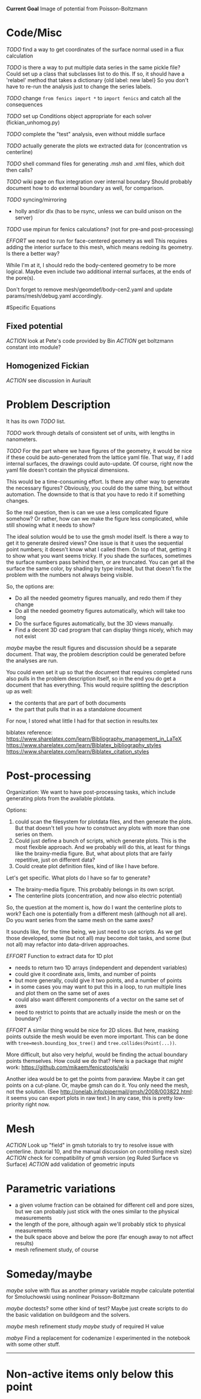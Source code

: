 
**Current Goal** Image of potential from Poisson-Boltzmann

# Code/Misc

_TODO_ find a way to get coordinates of the surface normal used in a flux calculation

_TODO_ is there a way to put multiple data series in the same pickle file?
Could set up a class that subclasses list to do this.
If so, it should have a 'relabel' method that takes a dictionary {old label: new label}
So you don't have to re-run the analysis just to change the series labels.

_TODO_ change `from fenics import *` to `import fenics` and catch all the consequences

_TODO_ set up Conditions object appropriate for each solver (fickian_unhomog.py)

_TODO_ complete the "test" analysis, even without middle surface

_TODO_ actually generate the plots we extracted data for (concentration vs centerline)

_TODO_ shell command files for generating .msh and .xml files, which doit then calls?

_TODO_ wiki page on flux integration over internal boundary
Should probably document how to do external boundary as well, for comparison.

_TODO_ syncing/mirroring
- holly and/or dlx (has to be rsync, unless we can build unison on the server)

_TODO_ use mpirun for fenics calculations?
(not for pre-and post-processing)

_EFFORT_ we need to run for face-centered geometry as well
This requires adding the interior surface to this mesh,
which means redoing its geometry.
Is there a better way?

While I'm at it, I should redo the body-centered geometry to be more logical.
Maybe even include two additional internal surfaces,
at the ends of the pore(s).

Don't forget to remove mesh/geomdef/body-cen2.yaml and update
params/mesh/debug.yaml accordingly.

#Specific Equations
## Fixed potential

_ACTION_ look at Pete's code provided by Bin
_ACTION_ get boltzmann constant into module?

## Homogenized Fickian

_ACTION_ see discussion in Auriault

# Problem Description

It has its own _TODO_ list.

_TODO_ work through details of consistent set of units, with lengths in nanometers.

_TODO_ For the part where we have figures of the geometry,
it would be nice if these could be auto-generated from the lattice yaml file.
That way, if I add internal surfaces, the drawings could auto-update.
Of course, right now the yaml file doesn't contain the physical dimensions.

This would be a time-consuming effort.
Is there any other way to generate the necessary figures?
Obviously, you could do the same thing, but without automation.
The downside to that is that you have to redo it if something changes.

So the real question, then is can we use a less complicated figure somehow?
Or rather, how can we make the figure less complicated,
while still showing what it needs to show?

The ideal solution would be to use the gmsh model itself.
Is there a way to get it to generate desired views?
One issue is that it uses the sequential point numbers;
it doesn't know what I called them.
On top of that, getting it to show what you want seems tricky.
If you shade the surfaces, sometimes the surface numbers pass behind them,
or are truncated.
You can get all the surface the same color, by shading by type instead,
but that doesn't fix the problem with the numbers not always being visible.

So, the options are:
- Do all the needed geometry figures manually, and redo them if they change
- Do all the needed geometry figures automatically, which will take too long
- Do the surface figures automatically, but the 3D views manually.
- Find a decent 3D cad program that can display things nicely, which may not exist

_maybe_ maybe the result figures and discussion should be a separate document.
That way, the problem description could be generated before the analyses are run.

You could even set it up so that the document that requires completed runs
also pulls in the problem description itself,
so in the end you do get a document that has everything.
This would require splitting the description up as well:
- the contents that are part of both documents
- the part that pulls that in as a standalone document

For now, I stored what little I had for that section in results.tex


biblatex reference:
https://www.sharelatex.com/learn/Bibliography_management_in_LaTeX
https://www.sharelatex.com/learn/Biblatex_bibliography_styles
https://www.sharelatex.com/learn/Biblatex_citation_styles

# Post-processing

Organization:
We want to have post-processing tasks,
which include generating plots from the available plotdata.

Options:
1) could scan the filesystem for plotdata files, and then generate the plots.
But that doesn't tell you how to construct any plots with more than one series on them.
2) Could just define a bunch of scripts, which generate plots.
This is the most flexible approach.
And we probably will do this, at least for things like the brainy-media figure.
But, what about plots that are fairly repetitive, just on different data?
3) Could create plot definition files, kind of like I have before.

Let's get specific. What plots do I have so far to generate?
- The brainy-media figure. This probably belongs in its own script.
- The centerline plots (concentration, and now also electric potential)

So, the question at the moment is, how do I want the centerline plots to work?
Each one is potentially from a different mesh (although not all are).
Do you want series from the same mesh on the same axes?

It sounds like, for the time being, we just need to use scripts.
As we get those developed, some (but not all) may become doit tasks,
and some (but not all) may refactor into data-driven approaches.


_EFFORT_ Function to extract data for 1D plot
- needs to return two 1D arrays (independent and dependent variables)
- could give it coordinate axis, limits, and number of points
- but more generally, could give it two points, and a number of points
- in some cases you may want to put this in a loop, to run multiple lines and plot them on the same set of axes
- could also want different components of a vector on the same set of axes
- need to restrict to points that are actually inside the mesh or on the boundary?

_EFFORT_
A similar thing would be nice for 2D slices.
But here, masking points outside the mesh would be even more important.
This can be done with `tree=mesh.bounding_box_tree()` and `tree.collides(Point(...))`.

More difficult, but also very helpful, would be finding the actual boundary points themselves.
How could we do that?
Here is a package that *might* work:
https://github.com/mikaem/fenicstools/wiki

Another idea would be to get the points from paraview.
Maybe it can get points on a cut-plane.
Or, maybe gmsh can do it. You only need the mesh, not the solution.
(See http://onelab.info/pipermail/gmsh/2008/003822.html:
it seems you can export plots in raw text.)
In any case, this is pretty low-priority right now.

# Mesh
_ACTION_ Look up "field" in gmsh tutorials to try to resolve issue with centerline. (tutorial 10, and the manual discussion on controlling mesh size)
_ACTION_ check for compatibility of gmsh version (eg Ruled Surface vs Surface)
_ACTION_ add validation of geometric inputs

# Parametric variations
- a given volume fraction can be obtained for different cell and pore sizes, but we can probably just stick with the ones similar to the physical measurements
- the length of the pore, although again we'll probably stick to physical measurements
- the bulk space above and below the pore (far enough away to not affect results)
- mesh refinement study, of course

# Someday/maybe

_maybe_ solve with flux as another primary variable
_maybe_ calculate potential for Smoluchowski using nonlinear Poisson-Boltzmann

_maybe_ doctests? some other kind of test?
Maybe just create scripts to do the basic validation on buildgeom and the solvers.

_maybe_ mesh refinement study
_maybe_ study of required H value

_mabye_ Find a replacement for codenamize
I experimented in the notebook with some other stuff.


--------------------------------------------------------------------------------
# Non-active items only below this point
